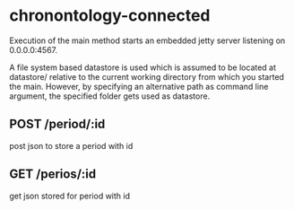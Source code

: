 # chronontology-connected

Execution of the main method starts an embedded 
jetty server listening on 0.0.0.0:4567.

A file system based datastore is used which is assumed to 
be located at datastore/ relative to the current working directory from
which you started the main. However, by specifying an alternative path
as command line argument, the specified folder gets used as datastore.

## POST /period/:id 

post json to store a period with id

## GET /perios/:id

get json stored for period with id